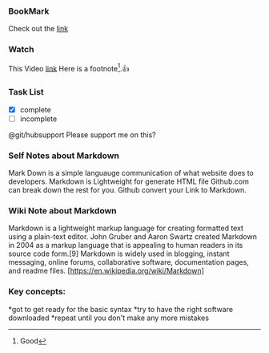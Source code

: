 ### BookMark
Check out the [link](https://www.markdownguide.org/basic-syntax/)
### Watch
This Video [link](https://pages.github.com/)
Here is a footnote[^1].👍
[^1]:Good

### Task List 
- [x] complete
- [ ] incomplete

@git/hubsupport Please support me on this?

### Self Notes about Markdown
Mark Down is a simple languauge communication of what website does to developers. Markdown is Lightweight for generate HTML file Github.com can break down the rest for you. Github convert your Link to Markdown.

### Wiki Note about Markdown 
Markdown is a lightweight markup language for creating formatted text using a plain-text editor. John Gruber and Aaron Swartz created Markdown in 2004 as a markup language that is appealing to human readers in its source code form.[9] Markdown is widely used in blogging, instant messaging, online forums, collaborative software, documentation pages, and readme files. [https://en.wikipedia.org/wiki/Markdown]

### Key concepts:
*got to get ready for the basic syntax
*try to have the right software downloaded
*repeat until you don't make any more mistakes 
